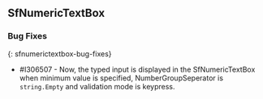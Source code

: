 ﻿## SfNumericTextBox

### Bug Fixes
{: sfnumerictextbox-bug-fixes}

* \#I306507 - Now, the typed input is displayed in the SfNumericTextBox when minimum value is specified, NumberGroupSeperator is `string.Empty` and validation mode is keypress.
